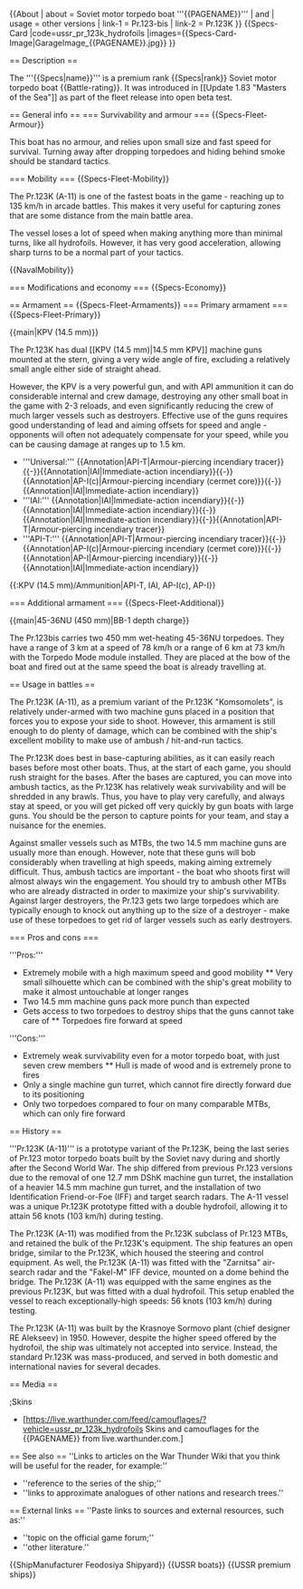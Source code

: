 {{About
| about = Soviet motor torpedo boat '''{{PAGENAME}}'''
| and
| usage = other versions
| link-1 = Pr.123-bis
| link-2 = Pr.123K
}}
{{Specs-Card
|code=ussr_pr_123k_hydrofoils
|images={{Specs-Card-Image|GarageImage_{{PAGENAME}}.jpg}}
}}

== Description ==
<!-- ''In the first part of the description, cover the history of the ship's creation and military application. In the second part, tell the reader about using this ship in the game. Add a screenshot: if a beginner player has a hard time remembering vehicles by name, a picture will help them identify the ship in question.'' -->
The '''{{Specs|name}}''' is a premium rank {{Specs|rank}} Soviet motor torpedo boat {{Battle-rating}}. It was introduced in [[Update 1.83 "Masters of the Sea"]] as part of the fleet release into open beta test.

== General info ==
=== Survivability and armour ===
{{Specs-Fleet-Armour}}
<!-- ''Talk about the vehicle's armour. Note the most well-defended and most vulnerable zones, e.g. the ammo magazine. Evaluate the composition of components and assemblies responsible for movement and manoeuvrability. Evaluate the survivability of the primary and secondary armaments separately. Don't forget to mention the size of the crew, which plays an important role in fleet mechanics. Save tips on preserving survivability for the "Usage in battles" section. If necessary, use a graphical template to show the most well-protected or most vulnerable points in the armour.'' -->

This boat has no armour, and relies upon small size and fast speed for survival. Turning away after dropping torpedoes and hiding behind smoke should be standard tactics.

=== Mobility ===
{{Specs-Fleet-Mobility}}
<!-- ''Write about the ship's mobility. Evaluate its power and manoeuvrability, rudder rerouting speed, stopping speed at full tilt, with its maximum forward and reverse speed.'' -->
The Pr.123K (A-11) is one of the fastest boats in the game - reaching up to 135 km/h in arcade battles. This makes it very useful for capturing zones that are some distance from the main battle area.

The vessel loses a lot of speed when making anything more than minimal turns, like all hydrofoils. However, it has very good acceleration, allowing sharp turns to be a normal part of your tactics.

{{NavalMobility}}

=== Modifications and economy ===
{{Specs-Economy}}

== Armament ==
{{Specs-Fleet-Armaments}}
=== Primary armament ===
{{Specs-Fleet-Primary}}
<!-- ''Provide information about the characteristics of the primary armament. Evaluate their efficacy in battle based on their reload speed, ballistics and the capacity of their shells. Add a link to the main article about the weapon: <code><nowiki>{{main|Weapon name (calibre)}}</nowiki></code>. Broadly describe the ammunition available for the primary armament, and provide recommendations on how to use it and which ammunition to choose.'' -->
{{main|KPV (14.5 mm)}}

The Pr.123K has dual [[KPV (14.5 mm)|14.5 mm KPV]] machine guns mounted at the stern, giving a very wide angle of fire, excluding a relatively small angle either side of straight ahead.

However, the KPV is a very powerful gun, and with API ammunition it can do considerable internal and crew damage, destroying any other small boat in the game with 2-3 reloads, and even significantly reducing the crew of much larger vessels such as destroyers. Effective use of the guns requires good understanding of lead and aiming offsets for speed and angle - opponents will often not adequately compensate for your speed, while you can be causing damage at ranges up to 1.5 km.

* '''Universal:''' {{Annotation|API-T|Armour-piercing incendiary tracer}}{{-}}{{Annotation|IAI|Immediate-action incendiary}}{{-}}{{Annotation|AP-I(c)|Armour-piercing incendiary (cermet core)}}{{-}}{{Annotation|IAI|Immediate-action incendiary}}
* '''IAI:''' {{Annotation|IAI|Immediate-action incendiary}}{{-}}{{Annotation|IAI|Immediate-action incendiary}}{{-}}{{Annotation|IAI|Immediate-action incendiary}}{{-}}{{Annotation|API-T|Armour-piercing incendiary tracer}}
* '''API-T:''' {{Annotation|API-T|Armour-piercing incendiary tracer}}{{-}}{{Annotation|AP-I(c)|Armour-piercing incendiary (cermet core)}}{{-}}{{Annotation|AP-I|Armour-piercing incendiary}}{{-}}{{Annotation|IAI|Immediate-action incendiary}}

{{:KPV (14.5 mm)/Ammunition|API-T, IAI, AP-I(c), AP-I}}

=== Additional armament ===
{{Specs-Fleet-Additional}}
<!-- ''Describe the available additional armaments of the ship: depth charges, mines, torpedoes. Talk about their positions, available ammunition and launch features such as dead zones of torpedoes. If there is no additional armament, remove this section.'' -->
{{main|45-36NU (450 mm)|BB-1 depth charge}}

The Pr.123bis carries two 450 mm wet-heating 45-36NU torpedoes. They have a range of 3 km at a speed of 78 km/h or a range of 6 km at 73 km/h with the Torpedo Mode module installed. They are placed at the bow of the boat and fired out at the same speed the boat is already travelling at.

== Usage in battles ==
<!-- ''Describe the technique of using this ship, the characteristics of her use in a team and tips on strategy. Abstain from writing an entire guide – don't try to provide a single point of view, but give the reader food for thought. Talk about the most dangerous opponents for this vehicle and provide recommendations on fighting them. If necessary, note the specifics of playing with this vehicle in various modes (AB, RB, SB).'' -->

The Pr.123K (A-11), as a premium variant of the Pr.123K "Komsomolets", is relatively under-armed with two machine guns placed in a position that forces you to expose your side to shoot. However, this armament is still enough to do plenty of damage, which can be combined with the ship's excellent mobility to make use of ambush / hit-and-run tactics.

The Pr.123K does best in base-capturing abilities, as it can easily reach bases before most other boats. Thus, at the start of each game, you should rush straight for the bases. After the bases are captured, you can move into ambush tactics, as the Pr.123K has relatively weak survivability and will be shredded in any brawls. Thus, you have to play very carefully, and always stay at speed, or you will get picked off very quickly by gun boats with large guns. You should be the person to capture points for your team, and stay a nuisance for the enemies.

Against smaller vessels such as MTBs, the two 14.5 mm machine guns are usually more than enough. However, note that these guns will bob considerably when travelling at high speeds, making aiming extremely difficult. Thus, ambush tactics are important - the boat who shoots first will almost always win the engagement. You should try to ambush other MTBs who are already distracted in order to maximize your ship's survivability. Against larger destroyers, the Pr.123 gets two large torpedoes which are typically enough to knock out anything up to the size of a destroyer - make use of these torpedoes to get rid of larger vessels such as early destroyers.

=== Pros and cons ===
<!-- ''Summarise and briefly evaluate the vehicle in terms of its characteristics and combat effectiveness. Mark its pros and cons in the bulleted list. Try not to use more than 6 points for each of the characteristics. Avoid using categorical definitions such as "bad", "good" and the like - use substitutions with softer forms such as "inadequate" and "effective".'' -->

'''Pros:'''

* Extremely mobile with a high maximum speed and good mobility
** Very small silhouette which can be combined with the ship's great mobility to make it almost untouchable at longer ranges
* Two 14.5 mm machine guns pack more punch than expected
* Gets access to two torpedoes to destroy ships that the guns cannot take care of
** Torpedoes fire forward at speed

'''Cons:'''

* Extremely weak survivability even for a motor torpedo boat, with just seven crew members
** Hull is made of wood and is extremely prone to fires
* Only a single machine gun turret, which cannot fire directly forward due to its positioning
* Only two torpedoes compared to four on many comparable MTBs, which can only fire forward

== History ==
<!-- Describe the history of the creation and combat usage of the ship in more detail than in the introduction. If the historical reference turns out to be too long, take it to a separate article, taking a link to the article about the ship and adding a block "/History" (example: https://wiki.warthunder.com/(Ship-name)/History) and add a link to it here using the main template. Be sure to reference text and sources by using <ref></ref>, as well as adding them at the end of the article with <references />. This section may also include the ship's dev blog entry (if applicable) and the in-game encyclopedia description (under === In-game description ===, also if applicable). -->
'''Pr.123K (A-11)''' is a prototype variant of the Pr.123K, being the last series of Pr.123 motor torpedo boats built by the Soviet navy during and shortly after the Second World War. The ship differed from previous Pr.123 versions due to the removal of one 12.7 mm DShK machine gun turret, the installation of a heavier 14.5 mm machine gun turret, and the installation of two Identification Friend-or-Foe (IFF) and target search radars. The A-11 vessel was a unique Pr.123K prototype fitted with a double hydrofoil, allowing it to attain 56 knots (103 km/h) during testing.

The Pr.123K (A-11) was modified from the Pr.123K subclass of Pr.123 MTBs, and retained the bulk of the Pr.123K's equipment. The ship features an open bridge, similar to the Pr.123K, which housed the steering and control equipment. As well, the Pr.123K (A-11) was fitted with the "Zarnitsa" air-search radar and the "Fakel-M" IFF device, mounted on a dome behind the bridge. The Pr.123K (A-11) was equipped with the same engines as the previous Pr.123K, but was fitted with a dual hydrofoil. This setup enabled the vessel to reach exceptionally-high speeds: 56 knots (103 km/h) during testing.

The Pr.123K (A-11) was built by the Krasnoye Sormovo plant (chief designer RE Alekseev) in 1950. However, despite the higher speed offered by the hydrofoil, the ship was ultimately not accepted into service. Instead, the standard Pr.123K was mass-produced, and served in both domestic and international navies for several decades.

== Media ==
<!-- ''Excellent additions to the article would be video guides, screenshots from the game, and photos.'' -->

;Skins

* [https://live.warthunder.com/feed/camouflages/?vehicle=ussr_pr_123k_hydrofoils Skins and camouflages for the {{PAGENAME}} from live.warthunder.com.]

== See also ==
''Links to articles on the War Thunder Wiki that you think will be useful for the reader, for example:''

* ''reference to the series of the ship;''
* ''links to approximate analogues of other nations and research trees.''

== External links ==
''Paste links to sources and external resources, such as:''

* ''topic on the official game forum;''
* ''other literature.''

{{ShipManufacturer Feodosiya Shipyard}}
{{USSR boats}}
{{USSR premium ships}}